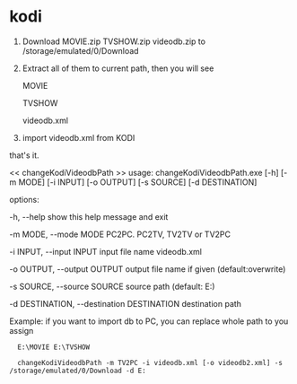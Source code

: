 # kodi

1. Download MOVIE.zip TVSHOW.zip videodb.zip to /storage/emulated/0/Download
2. Extract all of them to current path, then you will see

      MOVIE

      TVSHOW

      videodb.xml

3. import videodb.xml from KODI

that's it.


<< changeKodiVideodbPath >>
usage: changeKodiVideodbPath.exe [-h] [-m MODE] [-i INPUT] [-o OUTPUT] [-s SOURCE] [-d DESTINATION]

options:

 -h, --help                                    show this help message and exit
 
 -m MODE, --mode MODE                          PC2PC. PC2TV, TV2TV or TV2PC
 
 -i INPUT, --input INPUT                       input file name videodb.xml 
 
 -o OUTPUT, --output OUTPUT                    output file name if given (default:overwrite)
 
 -s SOURCE, --source SOURCE                    source path (default: E:\)
 
 -d DESTINATION, --destination DESTINATION     destination path
 
Example: if you want to import db to PC, you can replace whole path to you assign

      E:\MOVIE E:\TVSHOW
      
      changeKodiVideodbPath -m TV2PC -i videodb.xml [-o videodb2.xml] -s /storage/emulated/0/Download -d E:
